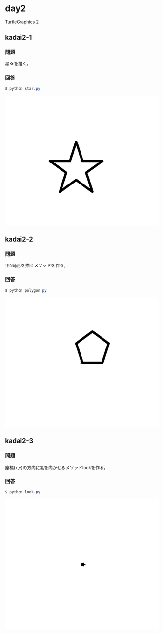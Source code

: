 # day2

TurtleGraphics 2

## kadai2-1

### 問題

星☆を描く。

### 回答

```powershell
$ python star.py
```

![star](./images/star.png)

## kadai2-2

### 問題

正N角形を描くメソッドを作る。

### 回答

```powershell
$ python polygon.py
```

![pentagon](./images/pentagon.png)

## kadai2-3

### 問題

座標(x,y)の方向に亀を向かせるメソッドlookを作る。

### 回答

```powershell
$ python look.py
```

![look](./images/look.png)
